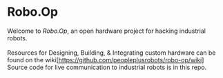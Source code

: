 Robo.Op
=====

Welcome to _Robo.Op_, an open hardware project for hacking industrial robots.
<br/><br/>
Resources for Designing, Building, & Integrating custom hardware can be found on the wiki[https://github.com/peopleplusrobots/robo-op/wiki]
<br/>
Source code for live communication to industrial robots is in this repo.